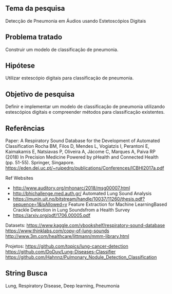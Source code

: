 ## Tema da pesquisa
Detecção de Pneumonia em Áudios usando Estetoscópios Digitais

## Problema tratado
Construir um modelo de classificação de pneumonia.

## Hipótese
Utilizar estescópio digitais para classificação de pneumonia.

## Objetivo de pesquisa
Definir e implementar um modelo de classificação de pneumonia utilizando estescópios digitais e compreender métodos para classificação existentes.

## Referências
Paper: Α Respiratory Sound Database for the Development of Automated Classification
Rocha BM, Filos D, Mendes L, Vogiatzis I, Perantoni E, Kaimakamis E, Natsiavas P, Oliveira A, Jácome C, Marques A, Paiva RP (2018) In Precision Medicine Powered by pHealth and Connected Health (pp. 51-55). Springer, Singapore.
https://eden.dei.uc.pt/~ruipedro/publications/Conferences/ICBHI2017a.pdf

Ref Websites
- http://www.auditory.org/mhonarc/2018/msg00007.html
- http://bhichallenge.med.auth.gr/
Automated Lung Sound Analysis
- https://munin.uit.no/bitstream/handle/10037/11260/thesis.pdf?sequence=1&isAllowed=y
Feature Extraction for Machine LearningBased Crackle Detection in Lung Soundsfrom a Health Survey 
- https://arxiv.org/pdf/1706.00005.pdf

Datasets:
https://www.kaggle.com/vbookshelf/respiratory-sound-database
https://www.thinklabs.com/copy-of-lung-sounds
http://www.3m.com/healthcare/littmann/mmm-library.html

Projetos:
https://github.com/topics/lung-cancer-detection
https://github.com/DoDuy/Lung-Diseases-Classifier
https://github.com/Hahnnz/Pulmonary_Nodule_Detection_Classification

## String Busca

Lung, Respiratory Disease, Deep learning, Pneumonia

